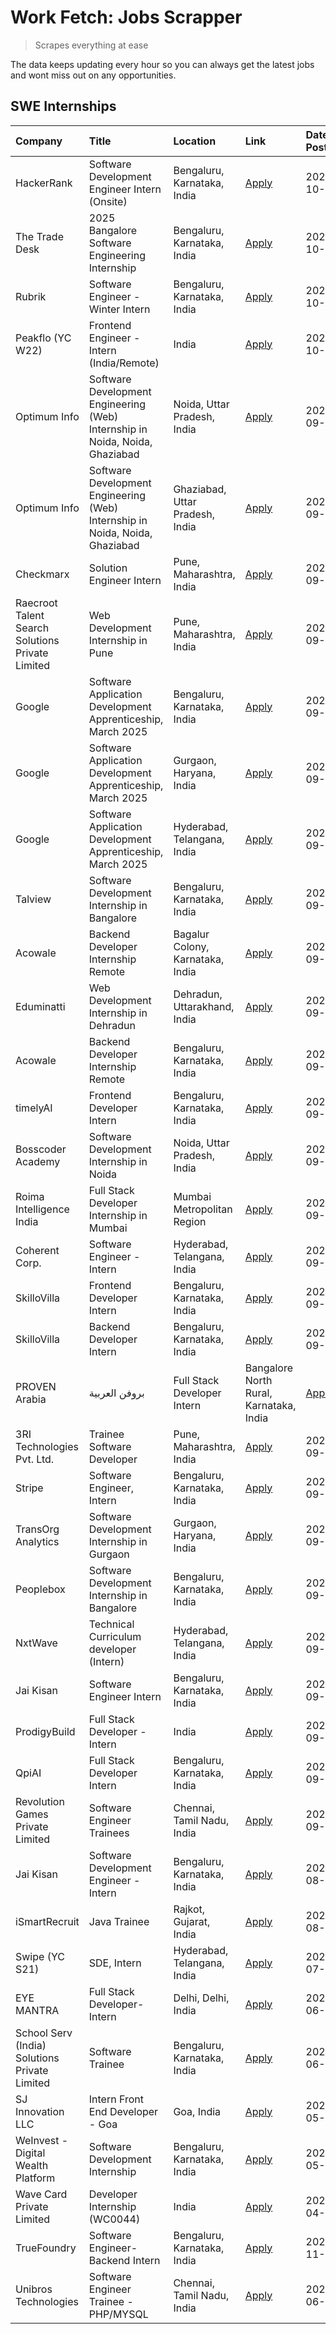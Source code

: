 # Work Fetch: Jobs Scrapper
> Scrapes everything at ease

The data keeps updating every hour so you can always get the latest jobs and wont miss out on any opportunities.

## SWE Internships
<!--START_SECTION:workfetch-->
| Company                                          | Title                                                                        | Location                                | Link                                                                                                                                                                                                                                                                              | Date Posted   |
|:-------------------------------------------------|:-----------------------------------------------------------------------------|:----------------------------------------|:----------------------------------------------------------------------------------------------------------------------------------------------------------------------------------------------------------------------------------------------------------------------------------|:--------------|
| HackerRank                                       | Software Development Engineer Intern (Onsite)                                | Bengaluru, Karnataka, India             | [Apply](https://in.linkedin.com/jobs/view/software-development-engineer-intern-onsite-at-hackerrank-4040131804?position=31&pageNum=0&refId=vLv1v%2FqEf4J7mjX1O%2FkpwQ%3D%3D&trackingId=u0VhE9Tb4KfCQk%2BfrgkUBg%3D%3D)                                                            | 2024-10-03    |
| The Trade Desk                                   | 2025 Bangalore Software Engineering Internship                               | Bengaluru, Karnataka, India             | [Apply](https://in.linkedin.com/jobs/view/2025-bangalore-software-engineering-internship-at-the-trade-desk-3987456531?position=14&pageNum=0&refId=vLv1v%2FqEf4J7mjX1O%2FkpwQ%3D%3D&trackingId=YWw78RLbTj2PlHnWTTBB4A%3D%3D)                                                       | 2024-10-02    |
| Rubrik                                           | Software Engineer - Winter Intern                                            | Bengaluru, Karnataka, India             | [Apply](https://in.linkedin.com/jobs/view/software-engineer-winter-intern-at-rubrik-4006567784?position=19&pageNum=0&refId=vLv1v%2FqEf4J7mjX1O%2FkpwQ%3D%3D&trackingId=SUWh%2FRuF7YGtOE6mAyWKPg%3D%3D)                                                                            | 2024-10-02    |
| Peakflo (YC W22)                                 | Frontend Engineer - Intern (India/Remote)                                    | India                                   | [Apply](https://in.linkedin.com/jobs/view/frontend-engineer-intern-india-remote-at-peakflo-yc-w22-4037729755?position=16&pageNum=0&refId=vLv1v%2FqEf4J7mjX1O%2FkpwQ%3D%3D&trackingId=rRn1wiKKuWkdOESSrsnBgA%3D%3D)                                                                | 2024-10-01    |
| Optimum Info                                     | Software Development Engineering (Web) Internship in Noida, Noida, Ghaziabad | Noida, Uttar Pradesh, India             | [Apply](https://in.linkedin.com/jobs/view/software-development-engineering-web-internship-in-noida-noida-ghaziabad-at-optimum-info-4037042231?position=7&pageNum=0&refId=vLv1v%2FqEf4J7mjX1O%2FkpwQ%3D%3D&trackingId=tTvfgNx2v1DZiFMv2%2FT7eg%3D%3D)                              | 2024-09-27    |
| Optimum Info                                     | Software Development Engineering (Web) Internship in Noida, Noida, Ghaziabad | Ghaziabad, Uttar Pradesh, India         | [Apply](https://in.linkedin.com/jobs/view/software-development-engineering-web-internship-in-noida-noida-ghaziabad-at-optimum-info-4037041629?position=8&pageNum=0&refId=vLv1v%2FqEf4J7mjX1O%2FkpwQ%3D%3D&trackingId=LhMn0YiJMlWi55ebh%2Fysww%3D%3D)                              | 2024-09-27    |
| Checkmarx                                        | Solution Engineer Intern                                                     | Pune, Maharashtra, India                | [Apply](https://in.linkedin.com/jobs/view/solution-engineer-intern-at-checkmarx-4036405936?position=59&pageNum=0&refId=vLv1v%2FqEf4J7mjX1O%2FkpwQ%3D%3D&trackingId=pYCU4ze2Px7Ub3uk3elrMA%3D%3D)                                                                                  | 2024-09-27    |
| Raecroot Talent Search Solutions Private Limited | Web Development Internship in Pune                                           | Pune, Maharashtra, India                | [Apply](https://in.linkedin.com/jobs/view/web-development-internship-in-pune-at-raecroot-talent-search-solutions-private-limited-4034584677?position=48&pageNum=0&refId=vLv1v%2FqEf4J7mjX1O%2FkpwQ%3D%3D&trackingId=2W6zEiQG9a8FSNaElCBxxA%3D%3D)                                 | 2024-09-26    |
| Google                                           | Software Application Development Apprenticeship, March 2025                  | Bengaluru, Karnataka, India             | [Apply](https://in.linkedin.com/jobs/view/software-application-development-apprenticeship-march-2025-at-google-4032957527?position=2&pageNum=0&refId=vLv1v%2FqEf4J7mjX1O%2FkpwQ%3D%3D&trackingId=zIlncFfF94BaPORwBwiseA%3D%3D)                                                    | 2024-09-24    |
| Google                                           | Software Application Development Apprenticeship, March 2025                  | Gurgaon, Haryana, India                 | [Apply](https://in.linkedin.com/jobs/view/software-application-development-apprenticeship-march-2025-at-google-4032958554?position=3&pageNum=0&refId=vLv1v%2FqEf4J7mjX1O%2FkpwQ%3D%3D&trackingId=ufBMrdFB8schpSVnj0djDQ%3D%3D)                                                    | 2024-09-24    |
| Google                                           | Software Application Development Apprenticeship, March 2025                  | Hyderabad, Telangana, India             | [Apply](https://in.linkedin.com/jobs/view/software-application-development-apprenticeship-march-2025-at-google-4032957528?position=4&pageNum=0&refId=vLv1v%2FqEf4J7mjX1O%2FkpwQ%3D%3D&trackingId=3LRU0XL5xqogiO1lHAW6Eg%3D%3D)                                                    | 2024-09-24    |
| Talview                                          | Software Development Internship in Bangalore                                 | Bengaluru, Karnataka, India             | [Apply](https://in.linkedin.com/jobs/view/software-development-internship-in-bangalore-at-talview-4033703077?position=11&pageNum=0&refId=vLv1v%2FqEf4J7mjX1O%2FkpwQ%3D%3D&trackingId=Cz%2F7Dkv8Z2mCul3QHiVu8g%3D%3D)                                                              | 2024-09-23    |
| Acowale                                          | Backend Developer Internship Remote                                          | Bagalur Colony, Karnataka, India        | [Apply](https://in.linkedin.com/jobs/view/backend-developer-internship-remote-at-acowale-4030088707?position=18&pageNum=0&refId=vLv1v%2FqEf4J7mjX1O%2FkpwQ%3D%3D&trackingId=TFbRA00hUl1NcltVnWS1PQ%3D%3D)                                                                         | 2024-09-21    |
| Eduminatti                                       | Web Development Internship in Dehradun                                       | Dehradun, Uttarakhand, India            | [Apply](https://in.linkedin.com/jobs/view/web-development-internship-in-dehradun-at-eduminatti-4032105381?position=26&pageNum=0&refId=vLv1v%2FqEf4J7mjX1O%2FkpwQ%3D%3D&trackingId=gnc6%2FqF0SVAfcE%2FO%2B3xr9A%3D%3D)                                                             | 2024-09-21    |
| Acowale                                          | Backend Developer Internship Remote                                          | Bengaluru, Karnataka, India             | [Apply](https://in.linkedin.com/jobs/view/backend-developer-internship-remote-at-acowale-4030975489?position=10&pageNum=0&refId=vLv1v%2FqEf4J7mjX1O%2FkpwQ%3D%3D&trackingId=K8m3Ka7qUUReT9Hq7Pdizg%3D%3D)                                                                         | 2024-09-20    |
| timelyAI                                         | Frontend Developer Intern                                                    | Bengaluru, Karnataka, India             | [Apply](https://in.linkedin.com/jobs/view/frontend-developer-intern-at-timelyai-4030925040?position=15&pageNum=0&refId=vLv1v%2FqEf4J7mjX1O%2FkpwQ%3D%3D&trackingId=%2B8CvLgikbPUYG%2BmzR7GfyA%3D%3D)                                                                              | 2024-09-20    |
| Bosscoder Academy                                | Software Development Internship in Noida                                     | Noida, Uttar Pradesh, India             | [Apply](https://in.linkedin.com/jobs/view/software-development-internship-in-noida-at-bosscoder-academy-4031161323?position=17&pageNum=0&refId=vLv1v%2FqEf4J7mjX1O%2FkpwQ%3D%3D&trackingId=dOVCtqoxwzUaIy4wWy10dg%3D%3D)                                                          | 2024-09-20    |
| Roima Intelligence India                         | Full Stack Developer Internship in Mumbai                                    | Mumbai Metropolitan Region              | [Apply](https://in.linkedin.com/jobs/view/full-stack-developer-internship-in-mumbai-at-roima-intelligence-india-4031159544?position=50&pageNum=0&refId=vLv1v%2FqEf4J7mjX1O%2FkpwQ%3D%3D&trackingId=MeDTDfpI2SXNngvADYJi%2Fg%3D%3D)                                                | 2024-09-20    |
| Coherent Corp.                                   | Software Engineer - Intern                                                   | Hyderabad, Telangana, India             | [Apply](https://in.linkedin.com/jobs/view/software-engineer-intern-at-coherent-corp-4029132427?position=21&pageNum=0&refId=vLv1v%2FqEf4J7mjX1O%2FkpwQ%3D%3D&trackingId=0eWPwhpfLZavxTC5prflwQ%3D%3D)                                                                              | 2024-09-18    |
| SkilloVilla                                      | Frontend Developer Intern                                                    | Bengaluru, Karnataka, India             | [Apply](https://in.linkedin.com/jobs/view/frontend-developer-intern-at-skillovilla-4025873510?position=9&pageNum=0&refId=vLv1v%2FqEf4J7mjX1O%2FkpwQ%3D%3D&trackingId=bIjKPLbpRqrZCB8vrwYSBQ%3D%3D)                                                                                | 2024-09-17    |
| SkilloVilla                                      | Backend Developer Intern                                                     | Bengaluru, Karnataka, India             | [Apply](https://in.linkedin.com/jobs/view/backend-developer-intern-at-skillovilla-4025860894?position=12&pageNum=0&refId=vLv1v%2FqEf4J7mjX1O%2FkpwQ%3D%3D&trackingId=UqEMcNpOcav%2FBZsKm5z3Hw%3D%3D)                                                                              | 2024-09-17    |
| PROVEN Arabia | بروفن العربية                    | Full Stack Developer Intern                                                  | Bangalore North Rural, Karnataka, India | [Apply](https://in.linkedin.com/jobs/view/full-stack-developer-intern-at-proven-arabia-%D8%A8%D8%B1%D9%88%D9%81%D9%86-%D8%A7%D9%84%D8%B9%D8%B1%D8%A8%D9%8A%D8%A9-4028862862?position=60&pageNum=0&refId=vLv1v%2FqEf4J7mjX1O%2FkpwQ%3D%3D&trackingId=QixDJ8cFBIPGRXLg3Xu2aw%3D%3D) | 2024-09-17    |
| 3RI Technologies Pvt. Ltd.                       | Trainee  Software Developer                                                  | Pune, Maharashtra, India                | [Apply](https://in.linkedin.com/jobs/view/trainee-software-developer-at-3ri-technologies-pvt-ltd-4026688364?position=25&pageNum=0&refId=vLv1v%2FqEf4J7mjX1O%2FkpwQ%3D%3D&trackingId=V%2FxEWAKrgWgYT4S4jCQ%2Bkw%3D%3D)                                                             | 2024-09-15    |
| Stripe                                           | Software Engineer, Intern                                                    | Bengaluru, Karnataka, India             | [Apply](https://in.linkedin.com/jobs/view/software-engineer-intern-at-stripe-4008214242?position=5&pageNum=0&refId=vLv1v%2FqEf4J7mjX1O%2FkpwQ%3D%3D&trackingId=0DG7nsDB%2Ff5SyYa85kDYKA%3D%3D)                                                                                    | 2024-09-13    |
| TransOrg Analytics                               | Software Development Internship in Gurgaon                                   | Gurgaon, Haryana, India                 | [Apply](https://in.linkedin.com/jobs/view/software-development-internship-in-gurgaon-at-transorg-analytics-4024791052?position=53&pageNum=0&refId=vLv1v%2FqEf4J7mjX1O%2FkpwQ%3D%3D&trackingId=NMFMpgsfV%2Fi3k3TvFkgc8Q%3D%3D)                                                     | 2024-09-12    |
| Peoplebox                                        | Software Development Internship in Bangalore                                 | Bengaluru, Karnataka, India             | [Apply](https://in.linkedin.com/jobs/view/software-development-internship-in-bangalore-at-peoplebox-4022411601?position=13&pageNum=0&refId=vLv1v%2FqEf4J7mjX1O%2FkpwQ%3D%3D&trackingId=mX3oCyhnXgufkO4sWEJNqw%3D%3D)                                                              | 2024-09-10    |
| NxtWave                                          | Technical Curriculum developer (Intern)                                      | Hyderabad, Telangana, India             | [Apply](https://in.linkedin.com/jobs/view/technical-curriculum-developer-intern-at-nxtwave-4020462207?position=37&pageNum=0&refId=vLv1v%2FqEf4J7mjX1O%2FkpwQ%3D%3D&trackingId=lfoKS0iQSKzGhYLXwkO3%2BA%3D%3D)                                                                     | 2024-09-09    |
| Jai Kisan                                        | Software Engineer Intern                                                     | Bengaluru, Karnataka, India             | [Apply](https://in.linkedin.com/jobs/view/software-engineer-intern-at-jai-kisan-4024075360?position=38&pageNum=0&refId=vLv1v%2FqEf4J7mjX1O%2FkpwQ%3D%3D&trackingId=VeR1%2FYWzYIrV0TXOYisp0g%3D%3D)                                                                                | 2024-09-09    |
| ProdigyBuild                                     | Full Stack Developer - Intern                                                | India                                   | [Apply](https://in.linkedin.com/jobs/view/full-stack-developer-intern-at-prodigybuild-4019591942?position=47&pageNum=0&refId=vLv1v%2FqEf4J7mjX1O%2FkpwQ%3D%3D&trackingId=UzrD9PTOw%2BehYxE6nztDfw%3D%3D)                                                                          | 2024-09-08    |
| QpiAI                                            | Full Stack Developer Intern                                                  | Bengaluru, Karnataka, India             | [Apply](https://in.linkedin.com/jobs/view/full-stack-developer-intern-at-qpiai-4017395346?position=32&pageNum=0&refId=vLv1v%2FqEf4J7mjX1O%2FkpwQ%3D%3D&trackingId=J80YgEjkKmqjXgmB4ycSkg%3D%3D)                                                                                   | 2024-09-06    |
| Revolution Games Private Limited                 | Software Engineer Trainees                                                   | Chennai, Tamil Nadu, India              | [Apply](https://in.linkedin.com/jobs/view/software-engineer-trainees-at-revolution-games-private-limited-4015912927?position=28&pageNum=0&refId=vLv1v%2FqEf4J7mjX1O%2FkpwQ%3D%3D&trackingId=sy%2BMPBw4n4ZbQQZ%2FikCxTg%3D%3D)                                                     | 2024-09-02    |
| Jai Kisan                                        | Software Development Engineer - Intern                                       | Bengaluru, Karnataka, India             | [Apply](https://in.linkedin.com/jobs/view/software-development-engineer-intern-at-jai-kisan-4027288169?position=29&pageNum=0&refId=vLv1v%2FqEf4J7mjX1O%2FkpwQ%3D%3D&trackingId=4KvmWC8RJv2Xp9FdCCr3vQ%3D%3D)                                                                      | 2024-08-22    |
| iSmartRecruit                                    | Java Trainee                                                                 | Rajkot, Gujarat, India                  | [Apply](https://in.linkedin.com/jobs/view/java-trainee-at-ismartrecruit-3992301825?position=33&pageNum=0&refId=vLv1v%2FqEf4J7mjX1O%2FkpwQ%3D%3D&trackingId=NeZQ7AH9v5VspAJIF9ZO5g%3D%3D)                                                                                          | 2024-08-06    |
| Swipe (YC S21)                                   | SDE, Intern                                                                  | Hyderabad, Telangana, India             | [Apply](https://in.linkedin.com/jobs/view/sde-intern-at-swipe-yc-s21-3980368092?position=40&pageNum=0&refId=vLv1v%2FqEf4J7mjX1O%2FkpwQ%3D%3D&trackingId=8svyEpDMAl487EPrwcmLmA%3D%3D)                                                                                             | 2024-07-22    |
| EYE MANTRA                                       | Full Stack Developer- Intern                                                 | Delhi, Delhi, India                     | [Apply](https://in.linkedin.com/jobs/view/full-stack-developer-intern-at-eye-mantra-3960988037?position=46&pageNum=0&refId=vLv1v%2FqEf4J7mjX1O%2FkpwQ%3D%3D&trackingId=zNzHAQIZMta5JPO%2Bb7Px3A%3D%3D)                                                                            | 2024-06-28    |
| School Serv (India) Solutions Private Limited    | Software Trainee                                                             | Bengaluru, Karnataka, India             | [Apply](https://in.linkedin.com/jobs/view/software-trainee-at-school-serv-india-solutions-private-limited-3953917603?position=44&pageNum=0&refId=vLv1v%2FqEf4J7mjX1O%2FkpwQ%3D%3D&trackingId=cT0MIGcK2pD4Te1QEaNpgA%3D%3D)                                                        | 2024-06-19    |
| SJ Innovation LLC                                | Intern Front End Developer - Goa                                             | Goa, India                              | [Apply](https://in.linkedin.com/jobs/view/intern-front-end-developer-goa-at-sj-innovation-llc-3931678611?position=22&pageNum=0&refId=vLv1v%2FqEf4J7mjX1O%2FkpwQ%3D%3D&trackingId=5QGORpu5lV4FsmDcyFVyLQ%3D%3D)                                                                    | 2024-05-24    |
| WeInvest - Digital Wealth Platform               | Software Development Internship                                              | Bengaluru, Karnataka, India             | [Apply](https://in.linkedin.com/jobs/view/software-development-internship-at-weinvest-digital-wealth-platform-3912867225?position=6&pageNum=0&refId=vLv1v%2FqEf4J7mjX1O%2FkpwQ%3D%3D&trackingId=X1pBM%2FhSLH16gFAKPXR%2Bxg%3D%3D)                                                 | 2024-05-01    |
| Wave Card Private Limited                        | Developer Internship (WC0044)                                                | India                                   | [Apply](https://in.linkedin.com/jobs/view/developer-internship-wc0044-at-wave-card-private-limited-3900079966?position=45&pageNum=0&refId=vLv1v%2FqEf4J7mjX1O%2FkpwQ%3D%3D&trackingId=DW7o4zYHsy6s4qk%2B%2FZqX2g%3D%3D)                                                           | 2024-04-15    |
| TrueFoundry                                      | Software Engineer-Backend Intern                                             | Bengaluru, Karnataka, India             | [Apply](https://in.linkedin.com/jobs/view/software-engineer-backend-intern-at-truefoundry-3779508170?position=43&pageNum=0&refId=vLv1v%2FqEf4J7mjX1O%2FkpwQ%3D%3D&trackingId=%2FUjAp6bk5C7tmNZXK43wlA%3D%3D)                                                                      | 2023-11-10    |
| Unibros Technologies                             | Software Engineer Trainee - PHP/MYSQL                                        | Chennai, Tamil Nadu, India              | [Apply](https://in.linkedin.com/jobs/view/software-engineer-trainee-php-mysql-at-unibros-technologies-3656599241?position=39&pageNum=0&refId=vLv1v%2FqEf4J7mjX1O%2FkpwQ%3D%3D&trackingId=61a38CJqdcQVsNk%2Bh2F2Cw%3D%3D)                                                          | 2023-06-12    |
<!--END_SECTION:workfetch-->
